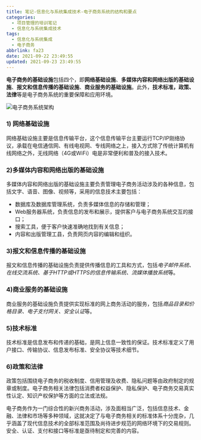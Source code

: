 ```yaml
---
title: 笔记-信息化与系统集成技术-电子商务系统的结构和要点
categories:
  - 项目管理的培训笔记
  - 信息化与系统集成技术
tags:
  - 信息化与系统集成
  - 电子商务
abbrlink: fa23
date: 2021-09-22 23:49:55
updated: 2021-09-23 23:49:55
---
```


**电子商务的基础设施**包括四个，即**网络基础设施**、**多媒体内容和网络出版的基础设施**、**报文和信息传播的基础设施**、**商业服务的基础设施**。此外，**技术标准，政策、法律**等是电子商务系统的重要保障和应用环境。<!--more-->

![电子商务系统架构](http://pic.cnitpm.com/upload/img2013/2017-01-16/f68bff3b-9931-4bc9-bec6-790c0bf520e3.png)

### 1) 网络基础设施

网络基础设施主要是信息传输平台，这个信息传输平台主要运行TCP/IP刚络协议，承载在电信通信网、有线电视网、专线网络之上，接入方式除了传统计算机有线网络之外，无线网络（4G或WiFi）电是非常便利和普及的接入技术。

### 2)多媒体内容和网络出版的基础设施

多媒体内容和网络出版的基础设施主要负责管理电子商务活动涉及的各种信息，包括文字、语音、图像、视频等，采用的信息技术主要包括：

- 数据库及数据库管理系统，负责多媒体信息的存储和管理；
- Web服务器系统，负责信息的发布和展示，提供客户与电子商务系统交互的接口；
- 搜索工具，便于客户快速准确地找到有关信息；
- 内容和出版管理工县，负责网页内容的编辑和组织。

### 3)报文和信息传播的基础设施

报文和信息传播的基础设施负责提供传播信息的工具和方式，包括*电子邮件系统、在线交流系统、基于HTTP或HTTPS的信息传输系统、流媒体播放系统*等。

### 4)商业服务的基础设施

商业服务的基础设施负责提供实现标准的网上商务活动的服务，包括*商品目录和价格目录、电子支付网关、安全认证*等。

### 5)技术标准

技术标准是信息发布和传递的基础，是网上信息一致性的保证。技术标准定义了用户接口、传输协议、信息发布标准、安全协议等技术细节。

### 6)政策和法律

政策包括围绕电子商务的税收制度、信用管理及收费、隐私问题等由政府制定的规章或制度。电子商务相关法律包括消费者权益保护、隐私保护、电子商务交易真实性认定、知识产权保护等方面的立法或法规。

电子商务作为一门综合性的新兴商务活动，涉及面相当广泛，包括信息技术、金融、法律和市场等多种领域，这就决定了与电子商务相关的标准体系十分庞杂，几乎涵盖了现代信息技术的全部标准范围及尚待进步规范的网络环境下的交易规则。安全、认证、支付和接口等标准是亟待制定和完善的内容。
